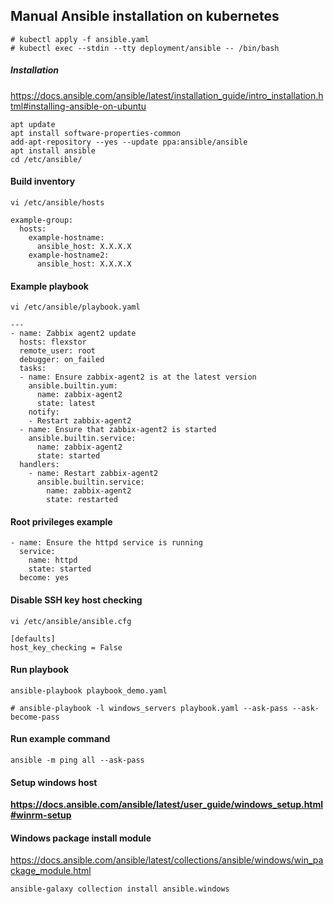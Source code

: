 ## Manual Ansible installation on kubernetes
```
# kubectl apply -f ansible.yaml
# kubectl exec --stdin --tty deployment/ansible -- /bin/bash
```

##### Installation
https://docs.ansible.com/ansible/latest/installation_guide/intro_installation.html#installing-ansible-on-ubuntu
```
apt update
apt install software-properties-common
add-apt-repository --yes --update ppa:ansible/ansible
apt install ansible
cd /etc/ansible/
```

#### Build inventory
```
vi /etc/ansible/hosts
```
```
example-group:
  hosts:
    example-hostname:
      ansible_host: X.X.X.X
    example-hostname2:
      ansible_host: X.X.X.X
```
#### Example playbook
```
vi /etc/ansible/playbook.yaml
```
```
---
- name: Zabbix agent2 update
  hosts: flexstor
  remote_user: root
  debugger: on_failed
  tasks:
  - name: Ensure zabbix-agent2 is at the latest version
    ansible.builtin.yum:
      name: zabbix-agent2
      state: latest
    notify:
    - Restart zabbix-agent2
  - name: Ensure that zabbix-agent2 is started
    ansible.builtin.service:
      name: zabbix-agent2
      state: started
  handlers:
    - name: Restart zabbix-agent2
      ansible.builtin.service:
        name: zabbix-agent2
        state: restarted
```

#### Root privileges example
```
- name: Ensure the httpd service is running
  service:
    name: httpd
    state: started
  become: yes
```
#### Disable SSH key host checking
```
vi /etc/ansible/ansible.cfg
```
```
[defaults]
host_key_checking = False
```

#### Run playbook
```
ansible-playbook playbook_demo.yaml
```
```
# ansible-playbook -l windows_servers playbook.yaml --ask-pass --ask-become-pass
```

#### Run example command
```
ansible -m ping all --ask-pass
```

#### Setup windows host
**https://docs.ansible.com/ansible/latest/user_guide/windows_setup.html#winrm-setup**
#### Windows package install module
https://docs.ansible.com/ansible/latest/collections/ansible/windows/win_package_module.html
```
ansible-galaxy collection install ansible.windows
```
